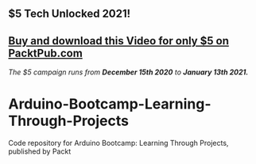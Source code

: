 ## $5 Tech Unlocked 2021!
[Buy and download this Video for only $5 on PacktPub.com](https://www.packtpub.com/product/arduino-bootcamp-learning-through-projects-video/9781838554811)
-----
*The $5 campaign         runs from __December 15th 2020__ to __January 13th 2021.__*

# Arduino-Bootcamp-Learning-Through-Projects
Code repository for Arduino Bootcamp: Learning Through Projects, published by Packt
